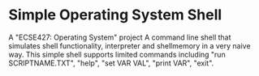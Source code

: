 # Simple Operating System Shell

A "ECSE427: Operating System" project
A command line shell that simulates shell functionality, interpreter and shellmemory in a very naive way. This simple shell supports limited commands including "run SCRIPTNAME.TXT", "help", "set VAR VAL", "print VAR", "exit". 

